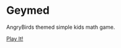 Geymed
======

AngryBirds themed simple kids math game.

[Play It!](http://geymed.github.io/Geymed/)
